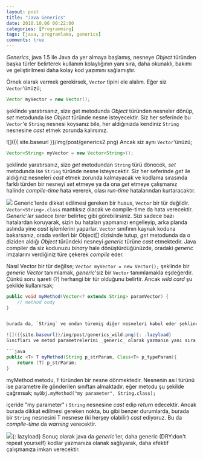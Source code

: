 ```yaml
---
layout: post
title: "Java Generics"
date: 2010.10.06 00:22:00
categories: [Programming]
tags: [java, programlama, generics]
comments: true
---
```

_Generics_, java 1.5 ile Java da yer almaya başlamış, nesneye _Object_ türünden başka türler belirterek kullanım kolaylığının yanı sıra, daha okunaklı, bakımı ve geliştirilmesi daha kolay kod yazımını sağlamıştır. 

<!--more-->

Örnek olarak vermek gerekirsek, `Vector` tipini ele alalım. Eğer siz `Vector`'ünüzü; 

```java
Vector myVector = new Vector();
```

şeklinde yaratırsanız, size get metodunda _Object_ türünden nesneler dönüp, _set_ metodunda ise _Object_ türünde nesne isteyecektir. Siz her seferinde bu `Vector`'e `String` nesnesi koysanız bile, her aldığınızda kendiniz `String` nesnesine _cast_ etmek zorunda kalırsınız. 

![]({{ site.baseurl }}/img/post/generics2.png)
Ancak siz aynı `Vector`'ünüzü; 

```java
Vector<String> myVector = new Vector<String>();
```

şeklinde yaratırsanız, size _get_ metodundan `String` türü dönecek, _set_ metodunda ise `String` türünde nesne isteyecektir. Siz her seferinde _get_ ile aldığınız nesneleri _cast_ etmek zorunda kalmayacak ve kodlama sırasında farklı türden bir nesneyi _set_ etmeye ya da ona _get_ etmeye çalışmanız halinde _compile-time_ hata vererek, olası _run-time_ hatalarından kurtaracaktır. 

![](http://1.bp.blogspot.com/-8K5Q0gTI4jU/UDgJLP8N7ZI/AAAAAAAAAd0/ehqhBho6BZM/s1600/generics.png) 
Generic'lerde dikkat edilmesi gereken bir husus, `Vector` bir tür değildir. `Vector<String>.class` mantıksız olacak ve compile-time da hata verecektir. _Generic'ler_ sadece birer belirteç gibi görebilirsiniz. Sizi sadece bazı hatalardan koruyarak, sizin bu hataları yapmanızı engelleyip, arka planda aslında yine _cast_ işlemlerini yaparlar. `Vector` sınıfının kaynak koduna bakarsanız, orada verileri bir Object[] dizisinde tutup, _get_ metodunda da o diziden aldığı _Object_ türündeki nesneyi _generic_ türüne _cast_ etmektedir. Java compiler da siz kodunuzu _binary_ hale dönüştürdüğünüzde, oradaki _generic_ imzalarını verdiğiniz türe çekerek _compile_ eder.

Nasıl Vector bir tür değilse; `Vector myVector = new Vector();` şeklinde bir _generic Vector_ tanımlamak, _generic_'siz bir `Vector` tanımlamakla eşdeğerdir. Çünkü soru işareti (?) herhangi bir tür olduğunu belirtir. Ancak _wild card_ şu şekilde kullanırsak;

```java
public void myMethod(Vector<? extends String> paramVector) {
    // method body
}


burada da, `String` ve ondan türemiş diğer nesneleri kabul eder şeklinde bir _wild card_ kullanmış oluruz. Yine metod, en az `String` veya `String`'den türemiş bir nesne isteyecektir. _Object_ ya da `String` türünden farklı bir nesne gönderimi _compile-time_ da hata verecektir. 

![]({{site.baseurl}}/img/post/generics_wild.png){: .lazyload}
Sınıfları ve metod parametrelerini _generic_ olarak yazmanın yanı sıra, bir metodun dönüş değerini de _generic_ olarak tanımlayabiliriz. Örnek vermek gerekirse; 

```java
public <T> T myMethod(String p_strParam, Class<T> p_typeParam){
    return (T) p_strParam;
}
```

myMethod metodu, `T` türünden bir nesne dönmektedir. Nesnenin asıl türünü ise parametre ile gönderilen sınıftan almaktadır. eğer metodu şu şekilde çağrırısak;  `myObj.myMethod("my parameter", String.class);`

içeride "my parameter" ı `String` nesnesine _cast_ edip _return_ edecektir. Ancak burada dikkat edilmesi gereken nokta, bu gibi benzer durumlarda, burada bir `String` nesnesini T nesnese (ki herşey olabilir) _cast_ ediyoruz. Bu da _compile-time_ da _warning_ verecektir. 

![]({{site.baseurl}}/img/post/generic_metod.png){: lazyload}
Sonuç olarak java da _generic_'ler, daha generic (DRY:don't repeat yourself) kodlar yazmanıza olanak sağlıyarak, daha efektif çalışmanıza imkan verecektir.
